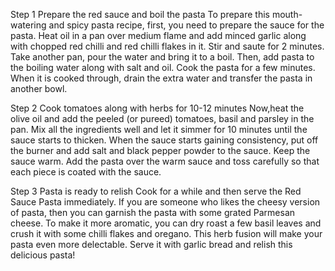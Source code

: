 Step 1 Prepare the red sauce and boil the pasta
To prepare this mouth-watering and spicy pasta recipe, first, you need to prepare the sauce for the pasta. Heat oil in a pan over medium flame and add minced garlic along with chopped red chilli and red chilli flakes in it. Stir and saute for 2 minutes. Take another pan, pour the water and bring it to a boil. Then, add pasta to the boiling water along with salt and oil. Cook the pasta for a few minutes. When it is cooked through, drain the extra water and transfer the pasta in another bowl.

Step 2 Cook tomatoes along with herbs for 10-12 minutes
 Now,heat the olive oil and add the peeled (or pureed) tomatoes, basil and parsley in the pan. Mix all the ingredients well and let it simmer for 10 minutes until the sauce starts to thicken. When the sauce starts gaining consistency, put off the burner and add salt and black pepper powder to the sauce. Keep the sauce warm. Add the pasta over the warm sauce and toss carefully so that each piece is coated with the sauce.


Step 3 Pasta is ready to relish
Cook for a while and then serve the Red Sauce Pasta immediately. If you are someone who likes the cheesy version of pasta, then you can garnish the pasta with some grated Parmesan cheese. To make it more aromatic, you can dry roast a few basil leaves and crush it with some chilli flakes and oregano. This herb fusion will make your pasta even more delectable. Serve it with garlic bread and relish this delicious pasta!